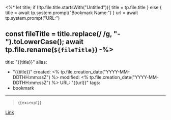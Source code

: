 <%*
let title;
if (!tp.file.title.startsWith("Untitled")){
	title = tp.file.title
} else {
	title = await tp.system.prompt("Bookmark Name:")
}
url = await tp.system.prompt("URL:")

const fileTitle = title.replace(/ /g, "-").toLowerCase();
await tp.file.rename(`${fileTitle}`)
-%>
---
title: "{{title}}"
alias:
- "{{title}}"
created: <% tp.file.creation_date("YYYY-MM-DDTHH:mm:ssZ") %>
modified: <% tp.file.creation_date("YYYY-MM-DDTHH:mm:ssZ") %>
URL:  "{{url}}"
tags:
- bookmark
---

> {{excerpt}}

[Link]({{url}})